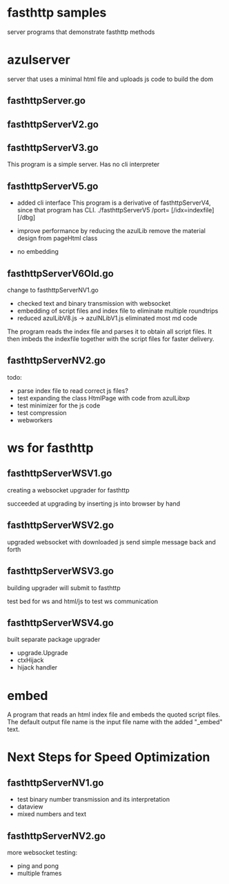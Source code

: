 # fasthttp samples

server programs that demonstrate fasthttp methods

# azulserver

server that uses a minimal html file and uploads js code to build the dom

## fasthttpServer.go


## fasthttpServerV2.go


## fasthttpServerV3.go

This program is a simple server. Has no cli interpreter

## fasthttpServerV5.go

 - added cli interface
This program is a derivative of fasthttpServerV4, since that program has CLI.
./fasthttpServerV5 /port=<portno> [/idx=indexfile] [/dbg]

  - improve performance by reducing the azulLib
remove the material design from pageHtml class

  - no embedding



## fasthttpServerV6Old.go

change to fasthttpServerNV1.go

  - checked text and binary transmission with websocket
  - embedding of script files and index file to eliminate multiple roundtrips
  - reduced azulLibV8.js -> azulNLibV1.js eliminated most md code

The program reads the index file and parses it to obtain all script files. It then imbeds the indexfile together with the script files for faster delivery.

## fasthttpServerNV2.go

todo:
 - parse index file to read correct js files?
 - test expanding the class HtmlPage with code from azulLibxp
 - test minimizer for the js code
 - test compression
 - webworkers

# ws for fasthttp
## fasthttpServerWSV1.go

creating a websocket upgrader for fasthttp

succeeded at upgrading by inserting js into browser by hand

## fasthttpServerWSV2.go

upgraded websocket with downloaded js
send simple message back and forth

## fasthttpServerWSV3.go

building upgrader
will submit to fasthttp

test bed for ws and html/js to test ws communication

## fasthttpServerWSV4.go

built separate package upgrader

 - upgrade.Upgrade
 - ctxHijack
 - hijack handler

# embed
A program that reads an html index file and embeds the quoted script files.
The default output file name is the input file name with the added "_embed" text.

# Next Steps for Speed Optimization

## fasthttpServerNV1.go

 - test binary number transmission and its interpretation 
 - dataview
 - mixed numbers and text

## fasthttpServerNV2.go

more websocket testing:
 - ping and pong
 - multiple frames

